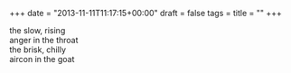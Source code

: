 +++
date = "2013-11-11T11:17:15+00:00"
draft = false
tags = 
title = ""
+++
<p>the slow, rising<br /><span>anger in the throat<br />the brisk, chilly<br />aircon in the goat</span></p>